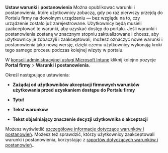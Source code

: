 **Ustaw warunki i postanowienia**
Można opublikować warunki i postanowienia, które użytkownicy zobaczą, gdy po raz pierwszy przejdą do Portalu firmy na dowolnym urządzeniu — bez względu na to, czy urządzenie zostało już zarejestrowane. Użytkownicy będą musieli zaakceptować te warunki, aby uzyskać dostęp do portalu. Jeśli warunki i postanowienia zostaną w znacznym stopniu zaktualizowane i chcesz, aby użytkownicy je zobaczyli i zaakceptowali, możesz oznaczyć nowe warunki i postanowienia jako nową wersję, dzięki czemu użytkownicy wykonają kroki tego samego procesu podczas kolejnej wizyty w portalu.

W [konsoli administracyjnej usługi Microsoft Intune](http://manage.microsoft.com) kliknij kolejno pozycje **Portal firmy** &gt; **Warunki i postanowienia**.

Określ następujące ustawienia:

-   **Zażądaj od użytkowników akceptacji firmowych warunków użytkowania przed uzyskaniem dostępu do Portalu firmy**

-   **Tytuł**

-   **Tekst warunków**

-   **Tekst objaśniający znaczenie decyzji użytkownika o akceptacji**

Możesz wyświetlić [szczegółowe informacje dotyczące warunków i postanowień](https://technet.microsoft.com/library/mt405893.aspx).  Możesz też sprawdzić, którzy użytkownicy zaakceptowali warunki i postanowienia, korzystając z [raportów dotyczących warunków i postanowień](https://technet.microsoft.com/library/dn646977.aspx)..



<!--HONumber=May16_HO1-->


